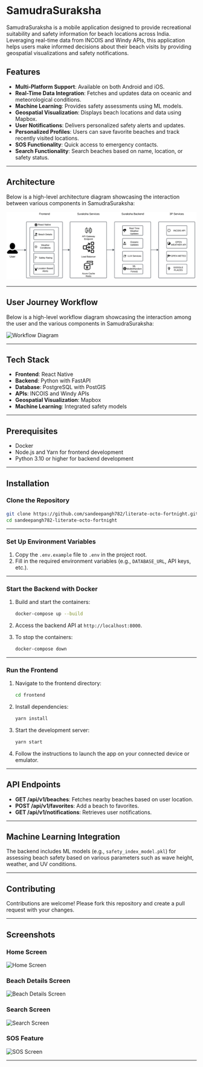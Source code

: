 # SamudraSuraksha

SamudraSuraksha is a mobile application designed to provide recreational suitability and safety information for beach locations across India. Leveraging real-time data from INCOIS and Windy APIs, this application helps users make informed decisions about their beach visits by providing geospatial visualizations and safety notifications.

## Features

- **Multi-Platform Support**: Available on both Android and iOS.
- **Real-Time Data Integration**: Fetches and updates data on oceanic and meteorological conditions.
- **Machine Learning**: Provides safety assessments using ML models.
- **Geospatial Visualization**: Displays beach locations and data using Mapbox.
- **User Notifications**: Delivers personalized safety alerts and updates.
- **Personalized Profiles**: Users can save favorite beaches and track recently visited locations.
- **SOS Functionality**: Quick access to emergency contacts.
- **Search Functionality**: Search beaches based on name, location, or safety status.

---

## Architecture

Below is a high-level architecture diagram showcasing the interaction between various components in SamudraSuraksha:

![Architecture Diagram](assests/architecture.png)

---

## User Journey Workflow

Below is a high-level workflow diagram showcasing the interaction among the user and the  various components in SamudraSuraksha:

![Workflow Diagram](literate-octo-fortnight/assests/Flow.png)

---



## Tech Stack

- **Frontend**: React Native
- **Backend**: Python with FastAPI
- **Database**: PostgreSQL with PostGIS
- **APIs**: INCOIS and Windy APIs
- **Geospatial Visualization**: Mapbox
- **Machine Learning**: Integrated safety models

---

## Prerequisites

- Docker
- Node.js and Yarn for frontend development
- Python 3.10 or higher for backend development

---

## Installation

### Clone the Repository

```bash
git clone https://github.com/sandeepangh782/literate-octo-fortnight.git
cd sandeepangh782-literate-octo-fortnight
```

---

### Set Up Environment Variables

1. Copy the `.env.example` file to `.env` in the project root.
2. Fill in the required environment variables (e.g., `DATABASE_URL`, API keys, etc.).

---

### Start the Backend with Docker

1. Build and start the containers:
   ```bash
   docker-compose up --build
   ```

2. Access the backend API at `http://localhost:8000`.

3. To stop the containers:
   ```bash
   docker-compose down
   ```

---

### Run the Frontend

1. Navigate to the frontend directory:
   ```bash
   cd frontend
   ```

2. Install dependencies:
   ```bash
   yarn install
   ```

3. Start the development server:
   ```bash
   yarn start
   ```

4. Follow the instructions to launch the app on your connected device or emulator.

---

## API Endpoints

- **GET /api/v1/beaches**: Fetches nearby beaches based on user location.
- **POST /api/v1/favorites**: Add a beach to favorites.
- **GET /api/v1/notifications**: Retrieves user notifications.

---

## Machine Learning Integration

The backend includes ML models (e.g., `safety_index_model.pkl`) for assessing beach safety based on various parameters such as wave height, weather, and UV conditions.

---

## Contributing

Contributions are welcome! Please fork this repository and create a pull request with your changes.

---

## Screenshots

### Home Screen
![Home Screen](literate-octo-fortnight/assests/homescreen.png)

### Beach Details Screen
![Beach Details Screen](literate-octo-fortnight/assests/BeachDetail.png)

### Search Screen
![Search Screen](literate-octo-fortnight/assests/Search.png)

### SOS Feature
![SOS Screen](literate-octo-fortnight/assests/EmergencyALert.png)

---
